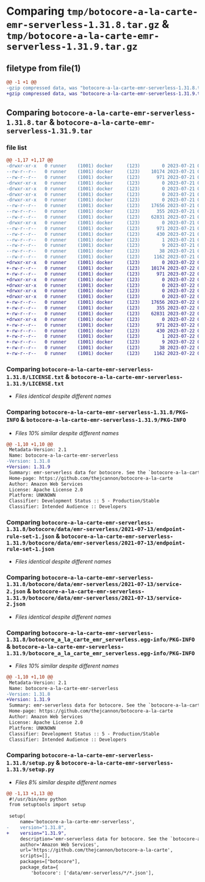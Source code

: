 # Comparing `tmp/botocore-a-la-carte-emr-serverless-1.31.8.tar.gz` & `tmp/botocore-a-la-carte-emr-serverless-1.31.9.tar.gz`

## filetype from file(1)

```diff
@@ -1 +1 @@
-gzip compressed data, was "botocore-a-la-carte-emr-serverless-1.31.8.tar", last modified: Fri Jul 21 01:21:31 2023, max compression
+gzip compressed data, was "botocore-a-la-carte-emr-serverless-1.31.9.tar", last modified: Sat Jul 22 01:20:33 2023, max compression
```

## Comparing `botocore-a-la-carte-emr-serverless-1.31.8.tar` & `botocore-a-la-carte-emr-serverless-1.31.9.tar`

### file list

```diff
@@ -1,17 +1,17 @@
-drwxr-xr-x   0 runner    (1001) docker     (123)        0 2023-07-21 01:21:31.607110 botocore-a-la-carte-emr-serverless-1.31.8/
--rw-r--r--   0 runner    (1001) docker     (123)    10174 2023-07-21 01:21:31.000000 botocore-a-la-carte-emr-serverless-1.31.8/LICENSE.txt
--rw-r--r--   0 runner    (1001) docker     (123)      971 2023-07-21 01:21:31.607110 botocore-a-la-carte-emr-serverless-1.31.8/PKG-INFO
-drwxr-xr-x   0 runner    (1001) docker     (123)        0 2023-07-21 01:21:31.607110 botocore-a-la-carte-emr-serverless-1.31.8/botocore/
-drwxr-xr-x   0 runner    (1001) docker     (123)        0 2023-07-21 01:21:31.607110 botocore-a-la-carte-emr-serverless-1.31.8/botocore/data/
-drwxr-xr-x   0 runner    (1001) docker     (123)        0 2023-07-21 01:21:31.607110 botocore-a-la-carte-emr-serverless-1.31.8/botocore/data/emr-serverless/
-drwxr-xr-x   0 runner    (1001) docker     (123)        0 2023-07-21 01:21:31.607110 botocore-a-la-carte-emr-serverless-1.31.8/botocore/data/emr-serverless/2021-07-13/
--rw-r--r--   0 runner    (1001) docker     (123)    17656 2023-07-21 01:21:06.000000 botocore-a-la-carte-emr-serverless-1.31.8/botocore/data/emr-serverless/2021-07-13/endpoint-rule-set-1.json
--rw-r--r--   0 runner    (1001) docker     (123)      355 2023-07-21 01:21:06.000000 botocore-a-la-carte-emr-serverless-1.31.8/botocore/data/emr-serverless/2021-07-13/paginators-1.json
--rw-r--r--   0 runner    (1001) docker     (123)    62831 2023-07-21 01:21:06.000000 botocore-a-la-carte-emr-serverless-1.31.8/botocore/data/emr-serverless/2021-07-13/service-2.json
-drwxr-xr-x   0 runner    (1001) docker     (123)        0 2023-07-21 01:21:31.607110 botocore-a-la-carte-emr-serverless-1.31.8/botocore_a_la_carte_emr_serverless.egg-info/
--rw-r--r--   0 runner    (1001) docker     (123)      971 2023-07-21 01:21:31.000000 botocore-a-la-carte-emr-serverless-1.31.8/botocore_a_la_carte_emr_serverless.egg-info/PKG-INFO
--rw-r--r--   0 runner    (1001) docker     (123)      430 2023-07-21 01:21:31.000000 botocore-a-la-carte-emr-serverless-1.31.8/botocore_a_la_carte_emr_serverless.egg-info/SOURCES.txt
--rw-r--r--   0 runner    (1001) docker     (123)        1 2023-07-21 01:21:31.000000 botocore-a-la-carte-emr-serverless-1.31.8/botocore_a_la_carte_emr_serverless.egg-info/dependency_links.txt
--rw-r--r--   0 runner    (1001) docker     (123)        9 2023-07-21 01:21:31.000000 botocore-a-la-carte-emr-serverless-1.31.8/botocore_a_la_carte_emr_serverless.egg-info/top_level.txt
--rw-r--r--   0 runner    (1001) docker     (123)       38 2023-07-21 01:21:31.607110 botocore-a-la-carte-emr-serverless-1.31.8/setup.cfg
--rw-r--r--   0 runner    (1001) docker     (123)     1162 2023-07-21 01:21:31.000000 botocore-a-la-carte-emr-serverless-1.31.8/setup.py
+drwxr-xr-x   0 runner    (1001) docker     (123)        0 2023-07-22 01:20:33.913057 botocore-a-la-carte-emr-serverless-1.31.9/
+-rw-r--r--   0 runner    (1001) docker     (123)    10174 2023-07-22 01:20:33.000000 botocore-a-la-carte-emr-serverless-1.31.9/LICENSE.txt
+-rw-r--r--   0 runner    (1001) docker     (123)      971 2023-07-22 01:20:33.913057 botocore-a-la-carte-emr-serverless-1.31.9/PKG-INFO
+drwxr-xr-x   0 runner    (1001) docker     (123)        0 2023-07-22 01:20:33.913057 botocore-a-la-carte-emr-serverless-1.31.9/botocore/
+drwxr-xr-x   0 runner    (1001) docker     (123)        0 2023-07-22 01:20:33.913057 botocore-a-la-carte-emr-serverless-1.31.9/botocore/data/
+drwxr-xr-x   0 runner    (1001) docker     (123)        0 2023-07-22 01:20:33.913057 botocore-a-la-carte-emr-serverless-1.31.9/botocore/data/emr-serverless/
+drwxr-xr-x   0 runner    (1001) docker     (123)        0 2023-07-22 01:20:33.913057 botocore-a-la-carte-emr-serverless-1.31.9/botocore/data/emr-serverless/2021-07-13/
+-rw-r--r--   0 runner    (1001) docker     (123)    17656 2023-07-22 01:20:09.000000 botocore-a-la-carte-emr-serverless-1.31.9/botocore/data/emr-serverless/2021-07-13/endpoint-rule-set-1.json
+-rw-r--r--   0 runner    (1001) docker     (123)      355 2023-07-22 01:20:09.000000 botocore-a-la-carte-emr-serverless-1.31.9/botocore/data/emr-serverless/2021-07-13/paginators-1.json
+-rw-r--r--   0 runner    (1001) docker     (123)    62831 2023-07-22 01:20:09.000000 botocore-a-la-carte-emr-serverless-1.31.9/botocore/data/emr-serverless/2021-07-13/service-2.json
+drwxr-xr-x   0 runner    (1001) docker     (123)        0 2023-07-22 01:20:33.913057 botocore-a-la-carte-emr-serverless-1.31.9/botocore_a_la_carte_emr_serverless.egg-info/
+-rw-r--r--   0 runner    (1001) docker     (123)      971 2023-07-22 01:20:33.000000 botocore-a-la-carte-emr-serverless-1.31.9/botocore_a_la_carte_emr_serverless.egg-info/PKG-INFO
+-rw-r--r--   0 runner    (1001) docker     (123)      430 2023-07-22 01:20:33.000000 botocore-a-la-carte-emr-serverless-1.31.9/botocore_a_la_carte_emr_serverless.egg-info/SOURCES.txt
+-rw-r--r--   0 runner    (1001) docker     (123)        1 2023-07-22 01:20:33.000000 botocore-a-la-carte-emr-serverless-1.31.9/botocore_a_la_carte_emr_serverless.egg-info/dependency_links.txt
+-rw-r--r--   0 runner    (1001) docker     (123)        9 2023-07-22 01:20:33.000000 botocore-a-la-carte-emr-serverless-1.31.9/botocore_a_la_carte_emr_serverless.egg-info/top_level.txt
+-rw-r--r--   0 runner    (1001) docker     (123)       38 2023-07-22 01:20:33.913057 botocore-a-la-carte-emr-serverless-1.31.9/setup.cfg
+-rw-r--r--   0 runner    (1001) docker     (123)     1162 2023-07-22 01:20:33.000000 botocore-a-la-carte-emr-serverless-1.31.9/setup.py
```

### Comparing `botocore-a-la-carte-emr-serverless-1.31.8/LICENSE.txt` & `botocore-a-la-carte-emr-serverless-1.31.9/LICENSE.txt`

 * *Files identical despite different names*

### Comparing `botocore-a-la-carte-emr-serverless-1.31.8/PKG-INFO` & `botocore-a-la-carte-emr-serverless-1.31.9/PKG-INFO`

 * *Files 10% similar despite different names*

```diff
@@ -1,10 +1,10 @@
 Metadata-Version: 2.1
 Name: botocore-a-la-carte-emr-serverless
-Version: 1.31.8
+Version: 1.31.9
 Summary: emr-serverless data for botocore. See the `botocore-a-la-carte` package for more info.
 Home-page: https://github.com/thejcannon/botocore-a-la-carte
 Author: Amazon Web Services
 License: Apache License 2.0
 Platform: UNKNOWN
 Classifier: Development Status :: 5 - Production/Stable
 Classifier: Intended Audience :: Developers
```

### Comparing `botocore-a-la-carte-emr-serverless-1.31.8/botocore/data/emr-serverless/2021-07-13/endpoint-rule-set-1.json` & `botocore-a-la-carte-emr-serverless-1.31.9/botocore/data/emr-serverless/2021-07-13/endpoint-rule-set-1.json`

 * *Files identical despite different names*

### Comparing `botocore-a-la-carte-emr-serverless-1.31.8/botocore/data/emr-serverless/2021-07-13/service-2.json` & `botocore-a-la-carte-emr-serverless-1.31.9/botocore/data/emr-serverless/2021-07-13/service-2.json`

 * *Files identical despite different names*

### Comparing `botocore-a-la-carte-emr-serverless-1.31.8/botocore_a_la_carte_emr_serverless.egg-info/PKG-INFO` & `botocore-a-la-carte-emr-serverless-1.31.9/botocore_a_la_carte_emr_serverless.egg-info/PKG-INFO`

 * *Files 10% similar despite different names*

```diff
@@ -1,10 +1,10 @@
 Metadata-Version: 2.1
 Name: botocore-a-la-carte-emr-serverless
-Version: 1.31.8
+Version: 1.31.9
 Summary: emr-serverless data for botocore. See the `botocore-a-la-carte` package for more info.
 Home-page: https://github.com/thejcannon/botocore-a-la-carte
 Author: Amazon Web Services
 License: Apache License 2.0
 Platform: UNKNOWN
 Classifier: Development Status :: 5 - Production/Stable
 Classifier: Intended Audience :: Developers
```

### Comparing `botocore-a-la-carte-emr-serverless-1.31.8/setup.py` & `botocore-a-la-carte-emr-serverless-1.31.9/setup.py`

 * *Files 8% similar despite different names*

```diff
@@ -1,13 +1,13 @@
 #!/usr/bin/env python
 from setuptools import setup
 
 setup(
     name='botocore-a-la-carte-emr-serverless',
-    version="1.31.8",
+    version="1.31.9",
     description='emr-serverless data for botocore. See the `botocore-a-la-carte` package for more info.',
     author='Amazon Web Services',
     url='https://github.com/thejcannon/botocore-a-la-carte',
     scripts=[],
     packages=["botocore"],
     package_data={
         'botocore': ['data/emr-serverless/*/*.json'],
```

